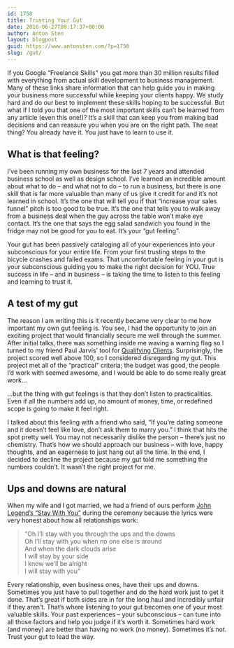 ```yaml
---
id: 1758
title: Trusting Your Gut
date: 2016-06-27T09:17:37+00:00
author: Anton Sten
layout: blogpost
guid: https://www.antonsten.com/?p=1758
slug: /gut/
---
```

If you Google “Freelance Skills” you get more than 30 million results filled with everything from actual skill development to business management. Many of these links share information that can help guide you in making your business more successful while keeping your clients happy. We study hard and do our best to implement these skills hoping to be successful. But what if I told you that one of the most important skills can’t be learned from any article (even this one!)? It’s a skill that can keep you from making bad decisions and can reassure you when you are on the right path. The neat thing? You already have it. You just have to learn to use it.

## What is that feeling?

I’ve been running my own business for the last 7 years and attended business school as well as design school. I’ve learned an incredible amount about what to do &#8211; and what not to do &#8211; to run a business, but there is one skill that is far more valuable than many of us give it credit for and it’s not learned in school. It’s the one that will tell you if that “increase your sales funnel” pitch is too good to be true. It’s the one that tells you to walk away from a business deal when the guy across the table won’t make eye contact. It’s the one that says the egg salad sandwich you found in the fridge may not be good for you to eat. It’s your “gut feeling”.

Your gut has been passively cataloging all of your experiences into your subconscious for your entire life. From your first trusting steps to the bicycle crashes and failed exams. That uncomfortable feeling in your gut is your subconscious guiding you to make the right decision for YOU. True success in life &#8211; and in business &#8211; is taking the time to listen to this feeling and learning to trust it.

## A test of my gut

The reason I am writing this is it recently became very clear to me how important my own gut feeling is. You see, I had the opportunity to join an exciting project that would financially secure me well through the summer. After initial talks, there was something inside me waving a warning flag so I turned to my friend Paul Jarvis’ tool for <a href="https://pjrvs.com/a/qualify/" target="_blank">Qualifying Clients</a>. Surprisingly, the project scored well above 100, so I considered disregarding my gut. This project met all of the “practical” criteria; the budget was good, the people I’d work with seemed awesome, and I would be able to do some really great work&#8230;

&#8230;but the thing with gut feelings is that they don’t listen to practicalities. Even if all the numbers add up, no amount of money, time, or redefined scope is going to make it feel right.

I talked about this feeling with a friend who said, “If you’re dating someone and it doesn’t feel like love, don’t ask them to marry you.” I think that hits the spot pretty well. You may not necessarily dislike the person &#8211; there’s just no chemistry. That’s how we should approach our business &#8211; with love, happy thoughts, and an eagerness to just hang out all the time. In the end, I decided to decline the project because my gut told me something the numbers couldn’t. It wasn’t the right project for me.

## Ups and downs are natural

When my wife and I got married, we had a friend of ours perform <a href="https://itun.es/us/5_UXs?i=315027731" target="_blank">John Legend’s “Stay With You”</a> during the ceremony because the lyrics were very honest about how all relationships work:

> “Oh I&#8217;ll stay with you through the ups and the downs<br>
Oh I&#8217;ll stay with you when no one else is around<br>
And when the dark clouds arise<br>
I will stay by your side<br>
I know we&#8217;ll be alright<br>
I will stay with you”<br>

Every relationship, even business ones, have their ups and downs. Sometimes you just have to pull together and do the hard work just to get it done. That’s great if both sides are in for the long haul and incredibly unfair if they aren’t. That’s where listening to your gut becomes one of your most valuable skills. Your past experiences &#8211; your subconscious &#8211; can tune into all those factors and help you judge if it’s worth it. Sometimes hard work (and money) are better than having no work (no money). Sometimes it’s not. Trust your gut to lead the way.

